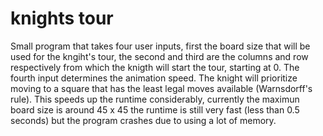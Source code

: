 # knights tour

Small program that takes four user inputs, first the board size that will be used for the kngiht's tour, the second and third are the columns and row respectively from which the knigth will start the tour, starting at 0. The fourth input determines the animation speed. The knight will prioritize moving to a square that has the least legal moves available (Warnsdorff's rule). This speeds up the runtime considerably, currently the maximun board size is around 45 x 45 the runtime is still very fast (less than 0.5 seconds) but the program crashes due to using a lot of memory.
